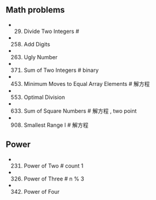 ## Math problems
- 29. Divide Two Integers          #
- 258. Add Digits
- 263. Ugly Number

- 371. Sum of Two Integers           # binary 
- 453. Minimum Moves to Equal Array Elements   # 解方程

- 553. Optimal Division
- 633. Sum of Square Numbers      # 解方程 , two point
- 908. Smallest Range I           # 解方程
 
## Power
- 231. Power of Two       # count 1
- 326. Power of Three     # n % 3
- 342. Power of Four
